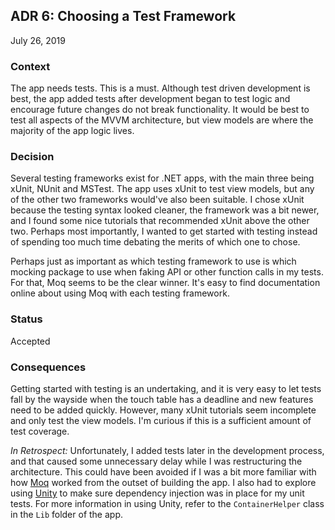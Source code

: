 ## ADR 6: Choosing a Test Framework
July 26, 2019

### Context
The app needs tests. This is a must. Although test driven development is best, the app added tests after development began to test logic and encourage future changes do not break functionality. It would be best to test all aspects of the MVVM architecture, but view models are where the majority of the app logic lives.

### Decision
Several testing frameworks exist for .NET apps, with the main three being xUnit, NUnit and MSTest. The app uses xUnit to test view models, but any of the other two frameworks would've also been suitable. I chose xUnit because the testing syntax looked cleaner, the framework was a bit newer, and I found some nice tutorials that recommended xUnit above the other two. Perhaps most importantly, I wanted to get started with testing instead of spending too much time debating the merits of which one to chose.

Perhaps just as important as which testing framework to use is which mocking package to use when faking API or other function calls in my tests. For that, Moq seems to be the clear winner. It's easy to find documentation online about using Moq with each testing framework.

### Status
Accepted

### Consequences
Getting started with testing is an undertaking, and it is very easy to let tests fall by the wayside when the touch table has a deadline and new features need to be added quickly. However, many xUnit tutorials seem incomplete and only test the view models. I'm curious if this is a sufficient amount of test coverage.

_In Retrospect:_ Unfortunately, I added tests later in the development process, and that caused some unnecessary delay while I was restructuring the architecture. This could have been avoided if I was a bit more familiar with how [Moq](https://www.nuget.org/packages/moq/) worked from the outset of building the app. I also had to explore using [Unity](https://www.nuget.org/packages/Unity/) to make sure dependency injection was in place for my unit tests. For more information in using Unity, refer to the `ContainerHelper` class in the `Lib` folder of the app.
